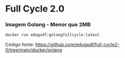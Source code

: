 # Full Cycle 2.0

### Imagem Golang - Menor que 2MB

```javascript
docker run edugsdf/golangfullcycle:latest
```
Código fonte: https://github.com/edugsdf/full-cycle2-0/tree/main/docker/golang